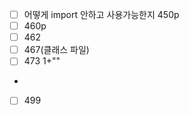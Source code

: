 - [ ] 어떻게 import 안하고 사용가능한지 450p
- [ ]  460p
- [ ] 462
- [ ] 467(클래스 파일)
- [ ] 473 1+""
- 
- [ ] 499